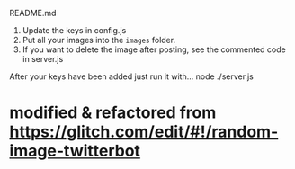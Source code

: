 
README.md

1. Update the keys in config.js
2. Put all your images into the `images` folder.
3. If you want to delete the image after posting, see the commented code in server.js

After your keys have been added just run it with...
node ./server.js

# modified & refactored from https://glitch.com/edit/#!/random-image-twitterbot
